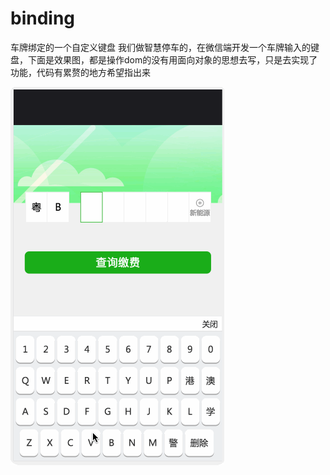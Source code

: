 # binding
车牌绑定的一个自定义键盘
我们做智慧停车的，在微信端开发一个车牌输入的键盘，下面是效果图，都是操作dom的没有用面向对象的思想去写，只是去实现了功能，代码有累赘的地方希望指出来

![](https://github.com/AsaZws/binding/blob/master/images/binding.gif)
